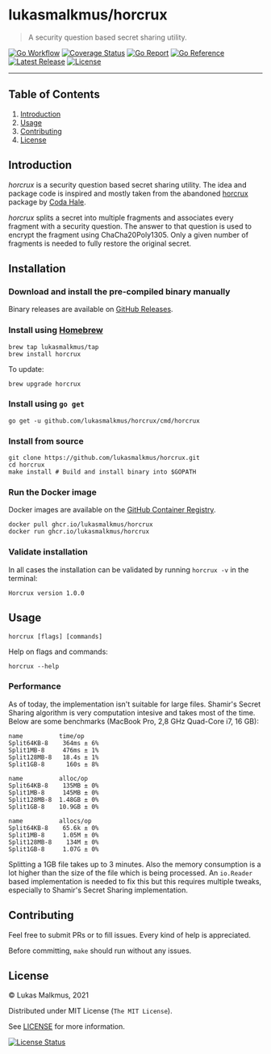 # lukasmalkmus/horcrux

> A security question based secret sharing utility.

[![Go Workflow][go_workflow_badge]][go_workflow]
[![Coverage Status][coverage_badge]][coverage]
[![Go Report][report_badge]][report]
[![Go Reference][gopkg_badge]][gopkg]
[![Latest Release][release_badge]][release]
[![License][license_badge]][license]

---

## Table of Contents

1. [Introduction](#introduction)
1. [Usage](#usage)
1. [Contributing](#contributing)
1. [License](#license)

## Introduction

_horcrux_ is a security question based secret sharing utility. The idea and
package code is inspired and mostly taken from the abandoned [horcrux][1]
package by [Coda Hale][2].

_horcrux_ splits a secret into multiple fragments and associates every fragment
with a security question. The answer to that question is used to encrypt the
fragment using ChaCha20Poly1305. Only a given number of fragments is needed to
fully restore the original secret.

  [1]: https://github.com/codahale/horcrux
  [2]: https://github.com/codahale

## Installation

### Download and install the pre-compiled binary manually

Binary releases are available on [GitHub Releases][3].

  [3]: https://github.com/lukasmalkmus/horcrux/releases/latest

### Install using [Homebrew][4]

```shell
brew tap lukasmalkmus/tap
brew install horcrux
```

  [4]: https://brew.sh

To update:

```shell
brew upgrade horcrux
```

### Install using `go get`

```shell
go get -u github.com/lukasmalkmus/horcrux/cmd/horcrux
```

### Install from source

```shell
git clone https://github.com/lukasmalkmus/horcrux.git
cd horcrux
make install # Build and install binary into $GOPATH
```

### Run the Docker image

Docker images are available on the [GitHub Container Registry][5].

```shell
docker pull ghcr.io/lukasmalkmus/horcrux
docker run ghcr.io/lukasmalkmus/horcrux
```

  [5]: https://github.com/lukasmalkmus/horcrux/pkgs/container/horcrux

### Validate installation

In all cases the installation can be validated by running `horcrux -v` in the
terminal:

```shell
Horcrux version 1.0.0
```

## Usage

```shell
horcrux [flags] [commands]
```

Help on flags and commands:

```shell
horcrux --help
```

### Performance

As of today, the implementation isn't suitable for large files. Shamir's Secret
Sharing algorithm is very computation intesive and takes most of the time.
Below are some benchmarks (MacBook Pro, 2,8 GHz Quad-Core i7, 16 GB):

```
name          time/op
Split64KB-8    364ms ± 6%
Split1MB-8     476ms ± 1%
Split128MB-8   18.4s ± 1%
Split1GB-8      160s ± 8%

name          alloc/op
Split64KB-8    135MB ± 0%
Split1MB-8     145MB ± 0%
Split128MB-8  1.48GB ± 0%
Split1GB-8    10.9GB ± 0%

name          allocs/op
Split64KB-8    65.6k ± 0%
Split1MB-8     1.05M ± 0%
Split128MB-8    134M ± 0%
Split1GB-8     1.07G ± 0%
```

Splitting a 1GB file takes up to 3 minutes. Also the memory consumption is a lot
higher than the size of the file which is being processed. An `io.Reader`
based implementation is needed to fix this but this requires multiple tweaks,
especially to Shamir's Secret Sharing implementation.

## Contributing

Feel free to submit PRs or to fill issues. Every kind of help is appreciated. 

Before committing, `make` should run without any issues.

## License

&copy; Lukas Malkmus, 2021

Distributed under MIT License (`The MIT License`).

See [LICENSE](LICENSE) for more information.

[![License Status][license_status_badge]][license_status]

<!-- Badges -->

[gopkg]: https://pkg.go.dev/github.com/lukasmalkmus/horcrux
[gopkg_badge]: https://img.shields.io/badge/doc-reference-007d9c?logo=go&logoColor=white&style=flat-square
[go_workflow]: https://github.com/lukasmalkmus/horcrux/actions/workflows/push.yml
[go_workflow_badge]: https://img.shields.io/github/workflow/status/lukasmalkmus/horcrux/Push?style=flat-square&ghcache=unused
[coverage]: https://codecov.io/gh/lukasmalkmus/horcrux
[coverage_badge]: https://img.shields.io/codecov/c/github/lukasmalkmus/horcrux.svg?style=flat-square&ghcache=unused
[report]: https://goreportcard.com/report/github.com/lukasmalkmus/horcrux
[report_badge]: https://goreportcard.com/badge/github.com/lukasmalkmus/horcrux?style=flat-square&ghcache=unused
[release]: https://github.com/lukasmalkmus/horcrux/releases/latest
[release_badge]: https://img.shields.io/github/release/lukasmalkmus/horcrux.svg?style=flat-square&ghcache=unused
[license]: https://opensource.org/licenses/MIT
[license_badge]: https://img.shields.io/github/license/lukasmalkmus/horcrux.svg?color=blue&style=flat-square&ghcache=unused
[license_status]: https://app.fossa.com/projects/git%2Bgithub.com%2Flukasmalkmus%2Fhorcrux?ref=badge_shield
[license_badge]: https://img.shields.io/github/license/lukasmalkmus/horcrux.svg?color=blue&style=flat-square&ghcache=unused
[license_status]: https://app.fossa.com/projects/git%2Bgithub.com%2Flukasmalkmus%2Fhorcrux
[license_status_badge]: https://app.fossa.com/api/projects/git%2Bgithub.com%2Flukasmalkmus%2Fhorcrux.svg?type=large&ghcache=unused
